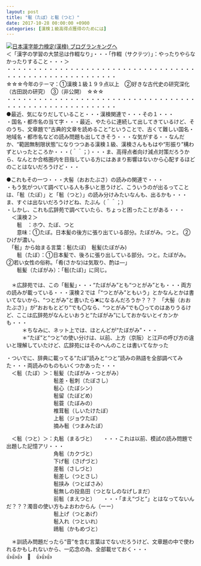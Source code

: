```yaml
---
layout: post
title: "髱（たぼ）と髱（つと）"
date: 2017-10-28 00:00:00 +0900
categories: [漢検１級高得点獲得のためには]
---
```


[![](/syuusyuu9701/assets/images/髱（たぼ）と髱（つと）-br_c_3028_1.gif)](http://blog.with2.net/link.php?1659096:3028 "日本漢字能力検定(漢検) ブログランキングへ")[日本漢字能力検定(漢検) ブログランキングへ](http://blog.with2.net/link.php?1659096:3028)  
＜「漢字の学習の大禁忌は作輟なり」・・・「作輟（サクテツ）」：やったりやらなかったりすること・・・＞  
・・・・・・・・・・・・・・・・・・・・・・・・・・・・・・・・・・・・・・・・・・・・・・・・・・・・・・・・・  
☆☆☆今年のテーマ：①漢検１級１９９点以上　②好きな古代史の研究深化（古田説の研究）　③（非公開）　☆☆☆　　  
・・・・・・・・・・・・・・・・・・・・・・・・・・・・・・・・・・・・・・・・・・・・・・・・・・・・・・・・・  
●最近、気になりだしていること・・・漢検関連で・・・その１・・・  
・国名・都市名の当て字・・・最近、やたらに連続して出してきているけど、そのうち、文章題で“古典的文章を読めること”ということで、古くて難しい国名・地域名・都市名などの読み問題も出してきそう・・・な気がする・・なんだか、“範囲無制限状態”になりつつある漢検１級、漢検さんももはや“形振り”構わずといったところか・・・（＾＾；）・・・ま、高得点者向け減点対策だろうから、なんとか合格圏内を目指している方にはあまり影響はないから心配するほどのことはないだろうけど・・・  
  
●これもその一つ・・・大髻（おおたぶさ）の読みの関連で・・・  
・もう気がついて調べている人も多いと思うけど、こういうのが出るってことは、「髱（たぼ）」と「髱（つと）」の読み分けみたいなんも、出るかも・・・ま、すぐは出ないだろうけどね、たぶん（＾＾；）  
・しかし、これも広辞苑で調べていたら、ちょっと困ったことがある・・・  
　＜漢検２＞  
　　髱　：ホウ、たぼ、つと  
　　意味：①たぼ。日本髪の後方に張り出ている部分。たぼがみ。つと。 ②ひげが濃い。  
　「髱」から始まる言葉：髱(たぼ)　髱髪(たぼがみ)  
　　髱（たぼ）：①日本髪で、後ろに張り出している部分。つと。たぼがみ。 ②若い女性の俗称。「肴(さかな)は気取り、酌は―」  
　　髱髪（たぼがみ）：「髱(たぼ)」に同じ。  
　  
　＊広辞苑では、この「髱髪」・・・“たぼがみ”とも“つとがみ”とも・・・両方の読みが載っている・・・漢検２では「“つとがみ”ともいう」とかなんとかは書いてないから、“つとがみ”と書いたら✖になるんだろうか？？？　「大髻（おおたぶさ）」が“おおもとどり”でも〇なら、“つとがみ”でも〇ってのはありうるけど、ここは広辞苑がなんといおうと“たぼがみ”にしておかないとイカンかも・・・  
　　　＊ちなみに、ネット上では、ほとんどが“たぼがみ”・・・  
　　　＊“たぼ”と“つと”の使い分けは、以前、上方（京阪）と江戸の呼び方の違いと理解していたけど、広辞苑にはそのへんのことは書いてなかった  
  
・ついでに、辞典に載ってる“たぼ”読みと“つと”読みの熟語を全部調べてみた・・・両読みのものもいくつかあった・・・  
　＜髱（たぼ）＞：髱髪（たぼがみ・つとがみ）  
　　　　　　　　　髱差・髱刺（たぼさし）  
　　　　　　　　　髱心（たぼシン）  
　　　　　　　　　髱留（たぼどめ）  
　　　　　　　　　髱蓑（たぼみの）  
　　　　　　　　　椎茸髱（しいたけたぼ）  
　　　　　　　　　上髱（ジョウたぼ）  
　　　　　　　　　摘み髱（つまみたぼ）  
  
　＜髱（つと）＞：丸髱（まるづと）　　・・・これは以前、模試の読み問題で出題した記憶アリ・・・  
　　　　　　　　　角髱（カクづと）  
　　　　　　　　　下げ髱（さげづと）  
　　　　　　　　　差髱（さしづと）  
　　　　　　　　　髱差し（つとさし）  
　　　　　　　　　髱挟み（つとばさみ）  
　　　　　　　　　髱無しの投島田（つとなしのなげしまだ）  
　　　　　　　　　前髱（まえつと）　　・・・「まえ“づと”」とはなってないんだ？？？濁音の使い方もよおわからん（ーー）  
　　　　　　　　　髱上げ（つとあげ）  
　　　　　　　　　髱入れ（つといれ）  
　　　　　　　　　鴎髱（かもめづと）  
  
　＊訓読み問題だったら“音”を含む言葉はでないだろうけど、文章題の中で使われるかもしれないから、一応念の為、全部載せておく・・・  
👍👍👍　🐔　👍👍👍